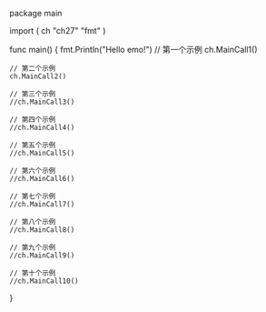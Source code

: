 package main

import (
	ch "ch27"
	"fmt"
)

func main() {
	fmt.Println("Hello emo!")
	// 第一个示例
	ch.MainCall1()

	// 第二个示例
	ch.MainCall2()

	// 第三个示例
	//ch.MainCall3()

	// 第四个示例
	//ch.MainCall4()

	// 第五个示例
	//ch.MainCall5()

	// 第六个示例
	//ch.MainCall6()

	// 第七个示例
	//ch.MainCall7()

	// 第八个示例
	//ch.MainCall8()

	// 第九个示例
	//ch.MainCall9()

	// 第十个示例
	//ch.MainCall10()

}
